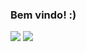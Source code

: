 ### Bem vindo! :)

<img src="https://github-readme-stats.vercel.app/api?username=4llay&show_icons=true">
<img src="[![Top Langs](https://github-readme-stats.vercel.app/api/top-langs/?username=anuraghazra&hide_progress=true)](https://github.com/anuraghazra/github-readme-stats)">

